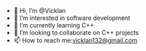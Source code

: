 - 👋 Hi, I’m @Vicklan
- 👀 I’m interested in software development
- 🌱 I’m currently learning C++
- 💞️ I’m looking to collaborate on C++ projects
- 📫 How to reach me:vicklan132@gmail.com

<!---
Vicklan/Vicklan is a ✨ special ✨ repository because its `README.md` (this file) appears on your GitHub profile.
You can click the Preview link to take a look at your changes.
--->
